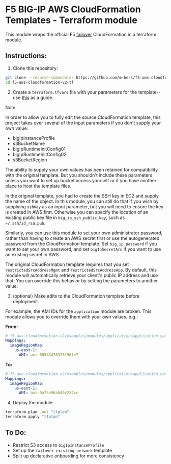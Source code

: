 # F5 BIG-IP AWS CloudFormation Templates - Terraform module

This module wraps the official F5 [failover](https://github.com/F5Networks/f5-aws-cloudformation-v2/tree/main/examples/failover) CloudFormation in a terraform module. 

## Instructions:
1. Clone this repository:

```bash
git clone --recurse-submodules https://github.com/m-bers/f5-aws-cloudformation-v2-tf.git
cd f5-aws-cloudformation-v2-tf
```

2. Create a `terraform.tfvars` file with your parameters for the template--use [this](https://github.com/F5Networks/f5-aws-cloudformation-v2/tree/main/examples/failover#template-input-parameters) as a guide. 

> [!NOTE] 
> In order to allow you to fully edit the source CloudFormation template, this project takes over several of the input parameters if you don't supply your own value:

* bigIpInstanceProfile
* s3BucketName
* bigIpRuntimeInitConfig01
* bigIpRuntimeInitConfig02
* s3BucketRegion

The ability to supply your own values has been retained for compatibility with the original template. But you shouldn't include these parameters unless you want to set up bucket access yourself or if you have another place to host the template files. 

In the original template, you had to create the SSH key in EC2 and supply the name of the object. In this module, you can still do that if you wish by supplying `sshKey` as an input parameter, but you will need to ensure the key is created in AWS first. Otherwise you can specify the location of an existing public key file in `big_ip_ssh_public_key`, such as `~/.ssh/id_rsa.pub`.

Similarly, you can use this module to set your own administrator password, rather than having to create an AWS secret first or use the autogenerated password from the CloudFormation template. Set `big_ip_password` if you want to set your own password, and set `bigIpSecretArn` if you want to use an existing secret in AWS. 

The original CloudFormation template requires that you set `restrictedSrcAddressMgmt` and `restrictedSrcAddressApp`. By default, this module will automatically retrieve your client's public IP address and use that. You can override this behavior by setting the parameters to another value. 

3. (optional) Make edits to the CloudFormation template before deployment.

For example, the AMI IDs for the `application` module are broken. This module allows you to override them with your own values. e.g.:

**From:**
```yaml
# f5-aws-cloudformation-v2/examples/modules/application/application.yaml
Mappings:
  imageRegionMap:
    us-east-1:
      AMI: ami-00543d76373f96fe7
```
**To:**
```yaml
# f5-aws-cloudformation-v2/examples/modules/application/application.yaml
Mappings:
  imageRegionMap:
    us-east-1:
      AMI: ami-0a73e96a849c232cc
```

4. Deploy the module:

```bash
terraform plan -out "tfplan"
terraform apply "tfplan"
```

## To Do:

* Restrict S3 access to `bigIpInstanceProfile`
* Set up the `failover-existing-network` template
* Split up declarative onboarding for more consistency